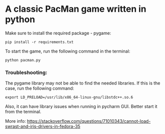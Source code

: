 # A classic PacMan game written in python

Make sure to install the required package - pygame:

```pip install -r requirements.txt```

To start the game, run the following command in the terminal:

```python pacman.py```

### Troubleshooting:

The pygame library may not be able to find the needed libraries. If this is the case, run the following command:

```export LD_PRELOAD=/usr/lib/x86_64-linux-gnu/libstdc++.so.6```

Also, it can have library issues when running in pycharm GUI. Better start it from the terminal.

More info: https://stackoverflow.com/questions/71010343/cannot-load-swrast-and-iris-drivers-in-fedora-35